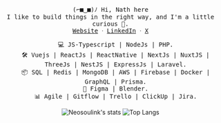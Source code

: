 <p align="center">
 <samp>(⌐■‿■)ﾉ  Hi, Nath here</samp>
 </br>
  <samp>
    I like to build things in the right way, and I'm a little curious 👀.<br/>
    <a href="https://nathan-mande.netlify.app/">Website</a> ᐧ
    <a href="https://www.linkedin.com/in/nathan-mande-87b0b2196">LinkedIn</a> ᐧ
    <a href="https://twitter.com/nsl_nathan">X</a>
  </samp>
</p>

<ul align="center">
  <samp align="center">💻 JS-Typescript | NodeJs | PHP.</samp></br>
  <samp align="center">🛠 Vuejs | ReactJs | ReactNative | NextJs | NuxtJS | ThreeJs | NestJS | ExpressJs | Laravel.</samp></br>
  <samp align="center">📦 SQL | Redis | MongoDB | AWS | Firebase | Docker | GraphQL | Prisma.</samp></br>
  <samp align="center">💅 Figma | Blender.</samp></br>
  <samp align="center" >📊 Agile | Gitflow | Trello | ClickUp | Jira.</samp></br>
</ul>

<p align="center">
  <img alt="Neosoulink's stats" src="https://github-readme-stats.vercel.app/api?username=Neosoulink&show_icons=true&icon_color=2F81F7&layout=compact&show_owner=true&theme=gotham&text_color=999999&bg_color=00000000&title_color=2F81F7&hide_title=true&hide_border=true" />
  <img alt="Top Langs" src="https://github-readme-stats.vercel.app/api/top-langs/?username=Neosoulink&include_all_commits=true&layout=compact&langs_count=6&hide=html,css,less,scss,hack,php,javascript&show_icons=true&icon_color=2F81F7&count_private=true&theme=gotham&text_color=999999&bg_color=00000000&title_color=2F81F7&hide_border=true" />
</p>

